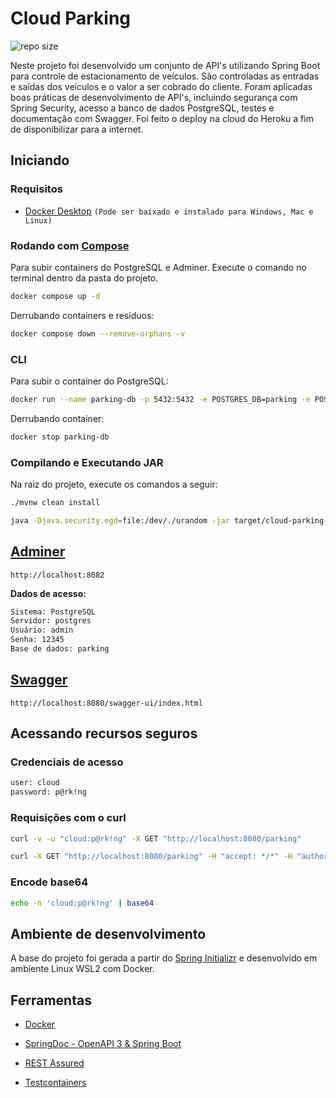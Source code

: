 # Cloud Parking

![repo size](https://img.shields.io/github/repo-size/natanaelsc/cloud-parking)

Neste projeto foi desenvolvido um conjunto de API's utilizando Spring Boot para controle de estacionamento de veículos. São controladas as entradas e saídas dos veículos e o valor a ser cobrado do cliente. Foram aplicadas boas práticas de desenvolvimento de API's, incluindo segurança com Spring Security, acesso a banco de dados PostgreSQL, testes e documentação com Swagger. Foi feito o deploy na cloud do Heroku a fim de disponibilizar para a internet.

## Iniciando

### Requisitos

* [Docker Desktop](https://www.docker.com/products/docker-desktop/) `(Pode ser baixado e instalado para Windows, Mac e Linux)`

### Rodando com [Compose](https://github.com/natanaelsc/cloud-parking/blob/main/docker-compose.yml)

Para subir containers do PostgreSQL e Adminer. Execute o comando no terminal dentro da pasta do projeto.

```sh
docker compose up -d
```

Derrubando containers e resíduos:

```sh
docker compose down --remove-orphans -v
```

### CLI

Para subir o container do PostgreSQL:

```sh
docker run --name parking-db -p 5432:5432 -e POSTGRES_DB=parking -e POSTGRES_USER=admin -e POSTGRES_PASSWORD=123 -d postgres:10-alpine
```

Derrubando container:

```sh
docker stop parking-db
```

### Compilando e Executando JAR

Na raiz do projeto, execute os comandos a seguir:

```sh
./mvnw clean install
```

```sh
java -Djava.security.egd=file:/dev/./urandom -jar target/cloud-parking-0.0.1-SNAPSHOT.jar
```

## [Adminer](http://localhost:8082)

```url
http://localhost:8082
```

**Dados de acesso:**

```txt
Sistema: PostgreSQL
Servidor: postgres
Usuário: admin
Senha: 12345
Base de dados: parking
```

## [Swagger](http://localhost:8080/swagger-ui/index.html)

```url
http://localhost:8080/swagger-ui/index.html
```

## Acessando recursos seguros

### Credenciais de acesso

```txt
user: cloud
password: p@rk!ng
```

### Requisições com o curl

```sh
curl -v -u "cloud:p@rk!ng" -X GET "http://localhost:8080/parking"
```

```sh
curl -X GET "http://localhost:8080/parking" -H "accept: */*" -H "authorization: Basic Y2xvdWQ6cEByayFuZw=="
```

### Encode base64

```sh
echo -n 'cloud:p@rk!ng' | base64
```

## Ambiente de desenvolvimento

A base do projeto foi gerada a partir do [Spring Initializr](https://start.spring.io/) e desenvolvido em ambiente Linux WSL2 com Docker.

## Ferramentas

* [Docker](https://www.docker.com/products/docker-desktop/)

* [SpringDoc - OpenAPI 3 & Spring Boot](https://springdoc.org)

* [REST Assured](https://github.com/rest-assured/rest-assured/wiki/GettingStarted)

* [Testcontainers](https://www.testcontainers.org)
